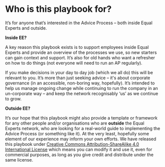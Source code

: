 # Who is this playbook for?

It’s for anyone that’s interested in the Advice Process – both inside Equal Experts and outside.

**Inside EE?**

A key reason this playbook exists is to support employees inside Equal Experts and provide an overview of the processes we use, so new starters can gain context and support. It’s also for old hands who want a refresher on how to do things \(not everyone will need to run an AP regularly\).

If you make decisions in your day to day job \(which we all do\) this will be relevant to you. It’s more than just seeking advice – it's about corporate governance \(in an accessible, non-boring way, hopefully\). It’s intended to help us manage ongoing change while continuing to run the company in an un-corporate way – and keep the network recognisably ‘us’ as we continue to grow.

**Outside EE?**

It’s our hope that this playbook might also provide a template or framework for any other people and/or organisations who are **outside** the Equal Experts network, who are looking for a real-world guide to implementing the Advice Process \(or something like it\). At the very least, hopefully some element of our experience may inform your own efforts. We have released this playbook under [Creative Commons Attribution-ShareAlike 4.0 International License](http://creativecommons.org/licenses/by-sa/4.0/) which means you can modify it and use it, even for commercial purposes, as long as you give credit and distribute under the same license.

